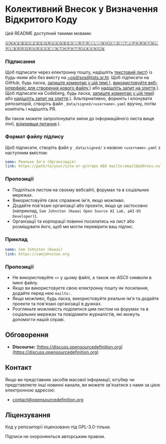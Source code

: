 # Колективний Внесок у Визначення Відкритого Коду

Цей README доступний такими мовами:
<!-- TRANSLATIONS_START -->
[🇺🇳](README.md)[🇦🇪](README_ar-AE.md)[🇧🇩](README_bn-BD.md)[🇨🇿](README_cs-CZ.md)[🇩🇪](README_de-DE.md)[🇬🇷](README_el-GR.md)[🇺🇸](README_en-US.md)[🇬🇧](README_en-GB.md)[🇪🇸](README_es-ES.md)[🇮🇷](README_fa-IR.md)[🇫🇷](README_fr-FR.md)[🇮🇱](README_he-IL.md)[🇮🇳](README_hi-IN.md)[🇭🇺](README_hu-HU.md)[🇮🇩](README_id-ID.md)[🇮🇹](README_it-IT.md)[🇯🇵](README_ja-JP.md)[🇰🇷](README_ko-KR.md)[🇲🇾](README_ms-MY.md)[🇳🇱](README_nl-NL.md)[🇵🇱](README_pl-PL.md)[🇧🇷](README_pt-BR.md)[🇷🇴](README_ro-RO.md)[🇷🇺](README_ru-RU.md)[🇷🇸](README_sr-RS.md)[🇸🇪](README_sv-SE.md)[🇮🇳](README_ta-IN.md)[🇹🇭](README_th-TH.md)[🇵🇭](README_tl-PH.md)[🇹🇷](README_tr-TR.md)[🇺🇦](README_uk-UA.md)[🇻🇳](README_vi-VN.md)[🇨🇳](README_zh-CN.md)
<!-- TRANSLATIONS_END -->

### Підписання

Щоб підписати через електронну пошту, надішліть [текстовий лист](https://useplaintext.email/)) із будь-яким або без вмісту на [~osd/sos@lists.sr.ht](mailto:~osd/sos@lists.sr.ht).
Щоб підписати на GitHub, будь ласка, [залиште коментар у цій темі](https://github.com/OpenSourceDefinition/sos/issues/1),), [використовуйте веб-інтерфейс для створення нового файлу](https://github.com/OpenSourceDefinition/sos/new/main/_data/signed),) або [надішліть запит на злиття](https://github.com/OpenSourceDefinition/sos/pulls).).
Щоб підписати на Codeberg, будь ласка, [залиште коментар у цій темі](https://codeberg.org/osd/sos/issues/1)) або [надішліть запит на злиття](https://codeberg.org/osd/sos/pulls).).
Альтернативно, форкніть і клонувати репозиторій, створіть файл `_data/signed/<username>.yaml` вручну, потім комітніть і надішліть PR.

Ви також можете запропонувати зміни до інформаційного листа вище лінії, [відкривши питання](https://codeberg.org/osd/sos/issues).).

### Формат файлу підпису

Щоб підписати, створіть файл у `_data/signed/` з назвою `<username>.yaml` з наступним вмістом:

```yaml
name: Реальне Ім'я (Організація)
link: https://path/to/your/site-or-gitrepo АБО mailto:email@address.nul
```

### Пропозиції
- Поділіться листом на своєму вебсайті, форумах та в соціальних мережах.
- Використовуйте своє справжнє ім'я, якщо можливо.
- Додайте пов'язані організації або проекти, якщо це застосовно (наприклад, `Sam Johnston (Kwaai Open Source AI Lab, pAI-OS Developer)`).
- Організації та корпорації повинні посилатись на лист або розміщувати його, щоб ми могли перевірити ваш підпис.

### Приклад

```yaml
name: Sam Johnston (Kwaai)
link: https://samjohnston.org
```

### Пропозиції

- Не використовуйте `<>` у цьому файлі, а також не-ASCII символи в імені файлу.
- Якщо ви використовуєте свою електронну пошту як посилання, додайте перед нею `mailto:`.
- Якщо можливо, будь ласка, використовуйте реальне ім'я та додайте проекти та пов'язані організації в дужках.
- Розгляньте можливість поділитися цим листом на форумах та в соціальних мережах та повідомити журналістів, які можуть допомогти нашій справі.

## Обговорення

- **Discourse:** [https://discuss.opensourcedefinition.org](https://discuss.opensourcedefinition.org)

## Контакт
Якщо ви представник засобів масової інформації, ютубер чи представляєте інші новинні канали, ви можете зв'язатися з нами за цією електронною адресою:
- [contact@opensourcedefinition.org](mailto:contact@opensourcedefinition.org)

## Ліцензування
Код у репозиторії ліцензовано під GPL-3.0-тільки.

Підписи не охороняються авторським правом.